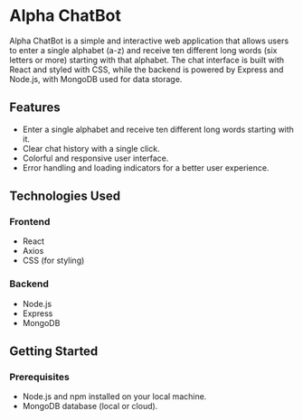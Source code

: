# Alpha ChatBot

Alpha ChatBot is a simple and interactive web application that allows users to enter a single alphabet (a-z) and receive ten different long words (six letters or more) starting with that alphabet. The chat interface is built with React and styled with CSS, while the backend is powered by Express and Node.js, with MongoDB used for data storage.

## Features

- Enter a single alphabet and receive ten different long words starting with it.
- Clear chat history with a single click.
- Colorful and responsive user interface.
- Error handling and loading indicators for a better user experience.

## Technologies Used

### Frontend
- React
- Axios
- CSS (for styling)

### Backend
- Node.js
- Express
- MongoDB

## Getting Started

### Prerequisites
- Node.js and npm installed on your local machine.
- MongoDB database (local or cloud).
